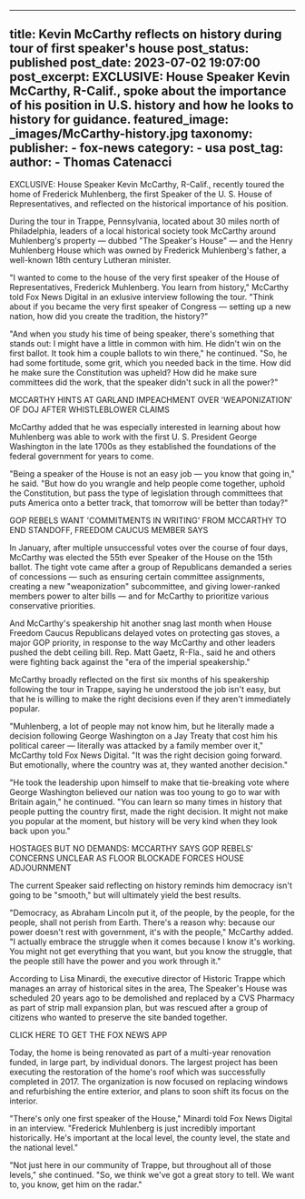 
---
title: Kevin McCarthy reflects on history during tour of first speaker&#39;s house 
post_status: published
post_date: 2023-07-02 19:07:00 
post_excerpt: EXCLUSIVE: House Speaker Kevin McCarthy, R-Calif., spoke about the importance of his position in U.S. history and how he looks to history for guidance. 
featured_image: _images/McCarthy-history.jpg 
taxonomy:
    publisher:
        - fox-news
    category:
        - usa 
    post_tag:
    author:
        - Thomas Catenacci
---
EXCLUSIVE: House Speaker Kevin McCarthy, R-Calif., recently toured the home of Frederick Muhlenberg, the first Speaker of the U. S. House of Representatives, and reflected on the historical importance of his position.

During the tour in Trappe, Pennsylvania, located about 30 miles north of Philadelphia, leaders of a local historical society took McCarthy around Muhlenberg&#39;s property — dubbed &quot;The Speaker&#39;s House&quot; — and the Henry Muhlenberg House which was owned by Frederick Muhlenberg&#39;s father, a well-known 18th century Lutheran minister.

&quot;I wanted to come to the house of the very first speaker of the House of Representatives, Frederick Muhlenberg. You learn from history,&quot; McCarthy told Fox News Digital in an exlusive interview following the tour. &quot;Think about if you became the very first speaker of Congress — setting up a new nation, how did you create the tradition, the history?&quot;

&quot;And when you study his time of being speaker, there&#39;s something that stands out: I might have a little in common with him. He didn&#39;t win on the first ballot. It took him a couple ballots to win there,&quot; he continued. &quot;So, he had some fortitude, some grit, which you needed back in the time. How did he make sure the Constitution was upheld? How did he make sure committees did the work, that the speaker didn&#39;t suck in all the power?&quot;

MCCARTHY HINTS AT GARLAND IMPEACHMENT OVER &#39;WEAPONIZATION&#39; OF DOJ AFTER WHISTLEBLOWER CLAIMS

McCarthy added that he was especially interested in learning about how Muhlenberg was able to work with the first U. S. President George Washington in the late 1700s as they established the foundations of the federal government for years to come.

&quot;Being a speaker of the House is not an easy job — you know that going in,&quot; he said. &quot;But how do you wrangle and help people come together, uphold the Constitution, but pass the type of legislation through committees that puts America onto a better track, that tomorrow will be better than today?&quot;

GOP REBELS WANT &#39;COMMITMENTS IN WRITING&#39; FROM MCCARTHY TO END STANDOFF, FREEDOM CAUCUS MEMBER SAYS

In January, after multiple unsuccessful votes over the course of four days, McCarthy was elected the 55th ever Speaker of the House on the 15th ballot. The tight vote came after a group of Republicans demanded a series of concessions — such as ensuring certain committee assignments, creating a new &quot;weaponization&quot; subcommittee, and giving lower-ranked members power to alter bills — and for McCarthy to prioritize various conservative priorities.

And McCarthy&#39;s speakership hit another snag last month when House Freedom Caucus Republicans delayed votes on protecting gas stoves, a major GOP priority, in response to the way McCarthy and other leaders pushed the debt ceiling bill. Rep. Matt Gaetz, R-Fla., said he and others were fighting back against the &quot;era of the imperial speakership.&quot;

McCarthy broadly reflected on the first six months of his speakership following the tour in Trappe, saying he understood the job isn&#39;t easy, but that he is willing to make the right decisions even if they aren&#39;t immediately popular.

&quot;Muhlenberg, a lot of people may not know him, but he literally made a decision following George Washington on a Jay Treaty that cost him his political career — literally was attacked by a family member over it,&quot; McCarthy told Fox News Digital. &quot;It was the right decision going forward. But emotionally, where the country was at, they wanted another decision.&quot;

&quot;He took the leadership upon himself to make that tie-breaking vote where George Washington believed our nation was too young to go to war with Britain again,&quot; he continued. &quot;You can learn so many times in history that people putting the country first, made the right decision. It might not make you popular at the moment, but history will be very kind when they look back upon you.&quot;

HOSTAGES BUT NO DEMANDS: MCCARTHY SAYS GOP REBELS&#39; CONCERNS UNCLEAR AS FLOOR BLOCKADE FORCES HOUSE ADJOURNMENT

The current Speaker said reflecting on history reminds him democracy isn&#39;t going to be &quot;smooth,&quot; but will ultimately yield the best results.

&quot;Democracy, as Abraham Lincoln put it, of the people, by the people, for the people, shall not perish from Earth. There&#39;s a reason why: because our power doesn&#39;t rest with government, it&#39;s with the people,&quot; McCarthy added. &quot;I actually embrace the struggle when it comes because I know it&#39;s working. You might not get everything that you want, but you know the struggle, that the people still have the power and you work through it.&quot;

According to Lisa Minardi, the executive director of Historic Trappe which manages an array of historical sites in the area, The Speaker&#39;s House was scheduled 20 years ago to be demolished and replaced by a CVS Pharmacy as part of strip mall expansion plan, but was rescued after a group of citizens who wanted to preserve the site banded together.

CLICK HERE TO GET THE FOX NEWS APP

Today, the home is being renovated as part of a multi-year renovation funded, in large part, by individual donors. The largest project has been executing the restoration of the home&#39;s roof which was successfully completed in 2017. The organization is now focused on replacing windows and refurbishing the entire exterior, and plans to soon shift its focus on the interior.

&quot;There&#39;s only one first speaker of the House,&quot; Minardi told Fox News Digital in an interview. &quot;Frederick Muhlenberg is just incredibly important historically. He&#39;s important at the local level, the county level, the state and the national level.&quot;

&quot;Not just here in our community of Trappe, but throughout all of those levels,&quot; she continued. &quot;So, we think we&#39;ve got a great story to tell. We want to, you know, get him on the radar.&quot; 